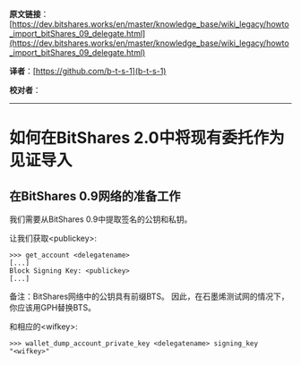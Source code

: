 **原文链接**：[https://dev.bitshares.works/en/master/knowledge_base/wiki_legacy/howto_import_bitShares_09_delegate.html](https://dev.bitshares.works/en/master/knowledge_base/wiki_legacy/howto_import_bitShares_09_delegate.html)
 
 **译者**：[https://github.com/b-t-s-1](b-t-s-1)
 
 **校对者**： 
  
***

如何在BitShares 2.0中将现有委托作为见证导入
=========================================================================

在BitShares 0.9网络的准备工作
--------------------------------------------

我们需要从BitShares 0.9中提取签名的公钥和私钥。

让我们获取&lt;publickey&gt;:

    >>> get_account <delegatename>
    [...]
    Block Signing Key: <publickey>
    [...]

备注：BitShares网络中的公钥具有前缀BTS。 因此，在石墨烯测试网的情况下，你应该用GPH替换BTS。

和相应的&lt;wifkey&gt;:

    >>> wallet_dump_account_private_key <delegatename> signing_key
    "<wifkey>"

